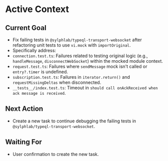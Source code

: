 # Active Context

## Current Goal
*   Fix failing tests in `@sylphlab/typeql-transport-websocket` after refactoring unit tests to use `vi.mock` with `importOriginal`.
*   Specifically address:
   *   `connection.test.ts`: Failures related to testing original logic (e.g., `handleMessage`, `disconnectWebSocket`) within the mocked module context.
   *   `request.test.ts`: Failures where `sendMessage` mock isn't called or `entry?.timer` is undefined.
   *   `subscription.test.ts`: Failures in `iterator.return()` and `requestMissingDeltas` when disconnected.
   *   `__tests__/index.test.ts`: Timeout in `should call onAckReceived when ack message is received`.

## Next Action
*   Create a new task to continue debugging the failing tests in `@sylphlab/typeql-transport-websocket`.

## Waiting For
*   User confirmation to create the new task.